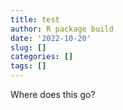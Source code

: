 ```yaml
---
title: test
author: R package build
date: '2022-10-20'
slug: []
categories: []
tags: []
---
```



Where does this go?